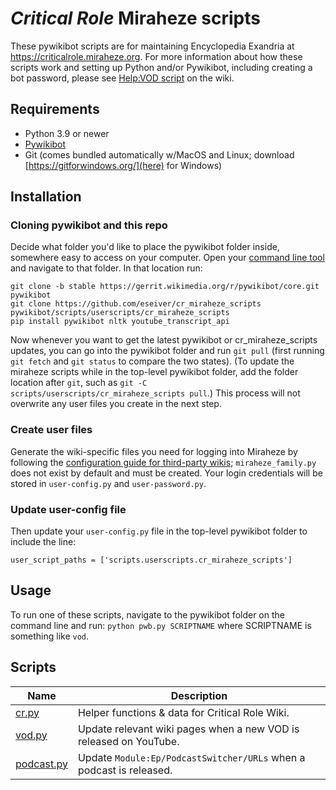 # ***Critical Role*** Miraheze scripts

These pywikibot scripts are for maintaining Encyclopedia Exandria at <https://criticalrole.miraheze.org>. For more information about how these scripts work and setting up Python and/or Pywikibot, including creating a bot password, please see [Help:VOD script](https://criticalrole.miraheze.org/wiki/Help:VOD_script) on the wiki.

## Requirements

* Python 3.9 or newer
* [Pywikibot](https://github.com/wikimedia/pywikibot/commit/4d6e674bf1385961a27b3ddf9acc16bcb32373b0)
* Git (comes bundled automatically w/MacOS and Linux; download [https://gitforwindows.org/](here) for Windows)

## Installation

### Cloning pywikibot and this repo

Decide what folder you'd like to place the pywikibot folder inside, somewhere easy to access on your computer. Open your [command line tool](https://en.wikipedia.org/wiki/Command-line_interface) and navigate to that folder. In that location run:
 
```git clone -b stable https://gerrit.wikimedia.org/r/pywikibot/core.git pywikibot```  
```git clone https://github.com/eseiver/cr_miraheze_scripts pywikibot/scripts/userscripts/cr_miraheze_scripts```  
```pip install pywikibot nltk youtube_transcript_api```

Now whenever you want to get the latest pywikibot or cr_miraheze_scripts updates, you can go into the pywikibot folder and run `git pull` (first running `git fetch` and `git status` to compare the two states). (To update the miraheze scripts while in the top-level pywikibot folder, add the folder location after `git`, such as `git -C scripts/userscripts/cr_miraheze_scripts pull`.) This process will not overwrite any user files you create in the next step.

### Create user files

Generate the wiki-specific files you need for logging into Miraheze by following the [configuration guide for third-party wikis](https://www.mediawiki.org/wiki/Manual:Pywikibot/Use_on_third-party_wikis); `miraheze_family.py` does not exist by default and must be created. Your login credentials will be stored in `user-config.py` and `user-password.py`.

### Update user-config file

Then update your `user-config.py` file in the top-level pywikibot folder to include the line:

```user_script_paths = ['scripts.userscripts.cr_miraheze_scripts']```

## Usage

To run one of these scripts, navigate to the pywikibot folder on the command line and run:
```python pwb.py SCRIPTNAME```
where SCRIPTNAME is something like `vod`.

## Scripts

| Name                    | Description                                                       |
| ------------------------| ----------------------------------------------------------------- |
| [cr.py](cr.py)          | Helper functions & data for Critical Role Wiki. |
| [vod.py](vod.py)        | Update relevant wiki pages when a new VOD is released on YouTube. |
| [podcast.py](podcast.py)| Update ```Module:Ep/PodcastSwitcher/URLs``` when a podcast is released.|
